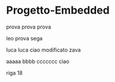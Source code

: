 # Progetto-Embedded
prova prova prova

leo prova sega

luca luca ciao modificato
zava

aaaaa bbbb ccccccc
ciao







riga 18